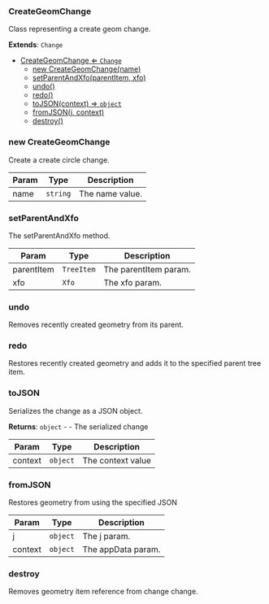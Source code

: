 <a name="CreateGeomChange"></a>

### CreateGeomChange 
Class representing a create geom change.


**Extends**: <code>Change</code>  

* [CreateGeomChange ⇐ <code>Change</code>](#CreateGeomChange)
    * [new CreateGeomChange(name)](#new-CreateGeomChange)
    * [setParentAndXfo(parentItem, xfo)](#setParentAndXfo)
    * [undo()](#undo)
    * [redo()](#redo)
    * [toJSON(context) ⇒ <code>object</code>](#toJSON)
    * [fromJSON(j, context)](#fromJSON)
    * [destroy()](#destroy)

<a name="new_CreateGeomChange_new"></a>

### new CreateGeomChange
Create a create circle change.


| Param | Type | Description |
| --- | --- | --- |
| name | <code>string</code> | The name value. |

<a name="CreateGeomChange+setParentAndXfo"></a>

### setParentAndXfo
The setParentAndXfo method.



| Param | Type | Description |
| --- | --- | --- |
| parentItem | <code>TreeItem</code> | The parentItem param. |
| xfo | <code>Xfo</code> | The xfo param. |

<a name="CreateGeomChange+undo"></a>

### undo
Removes recently created geometry from its parent.


<a name="CreateGeomChange+redo"></a>

### redo
Restores recently created geometry and adds it to the specified parent tree item.


<a name="CreateGeomChange+toJSON"></a>

### toJSON
Serializes the change as a JSON object.


**Returns**: <code>object</code> - - The serialized change  

| Param | Type | Description |
| --- | --- | --- |
| context | <code>object</code> | The context value |

<a name="CreateGeomChange+fromJSON"></a>

### fromJSON
Restores geometry from using the specified JSON



| Param | Type | Description |
| --- | --- | --- |
| j | <code>object</code> | The j param. |
| context | <code>object</code> | The appData param. |

<a name="CreateGeomChange+destroy"></a>

### destroy
Removes geometry item reference from change change.


